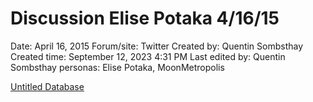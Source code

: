 # Discussion Elise Potaka 4/16/15

Date: April 16, 2015
Forum/site: Twitter
Created by: Quentin Sombsthay
Created time: September 12, 2023 4:31 PM
Last edited by: Quentin Sombsthay
personas: Elise Potaka, MoonMetropolis

[Untitled Database](Discussion%20Elise%20Potaka%204%2016%2015%203bf6e69892bc482fa1309eef8f386740/Untitled%20Database%2062f0058d511e45e8baba8ccfbe983e67.csv)
